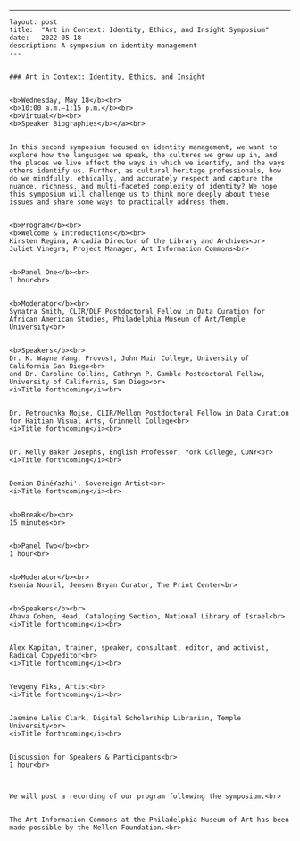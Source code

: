 ---
	layout: post 
	title:  "Art in Context: Identity, Ethics, and Insight Symposium"
	date:   2022-05-18
	description: A symposium on identity management
	---
	

	### Art in Context: Identity, Ethics, and Insight
	

	<b>Wednesday, May 18</b><br>
	<b>10:00 a.m.–1:15 p.m.</b><br>
	<b>Virtual</b><br>
	<b>Speaker Biographies</b></a><br>
	

	In this second symposium focused on identity management, we want to explore how the languages we speak, the cultures we grew up in, and the places we live affect the ways in which we identify, and the ways others identify us. Further, as cultural heritage professionals, how do we mindfully, ethically, and accurately respect and capture the nuance, richness, and multi-faceted complexity of identity? We hope this symposium will challenge us to think more deeply about these issues and share some ways to practically address them.
	

	<b>Program</b><br>
	<b>Welcome & Introductions</b><br>
	Kirsten Regina, Arcadia Director of the Library and Archives<br>
	Juliet Vinegra, Project Manager, Art Information Commons<br>
	

	<b>Panel One</b><br>
	1 hour<br>
	

	<b>Moderator</b><br>
	Synatra Smith, CLIR/DLF Postdoctoral Fellow in Data Curation for African American Studies, Philadelphia Museum of Art/Temple University<br> 
	

	<b>Speakers</b><br>
	Dr. K. Wayne Yang, Provost, John Muir College, University of California San Diego<br>
	and Dr. Caroline Collins, Cathryn P. Gamble Postdoctoral Fellow, University of California, San Diego<br>
	<i>Title forthcoming</i><br>
	

	Dr. Petrouchka Moise, CLIR/Mellon Postdoctoral Fellow in Data Curation for Haitian Visual Arts, Grinnell College<br>
	<i>Title forthcoming</i><br>
	

	Dr. Kelly Baker Josephs, English Professor, York College, CUNY<br>
	<i>Title forthcoming</i><br>
	

	Demian DinéYazhi', Sovereign Artist<br>
	<i>Title forthcoming</i><br>
	

	<b>Break</b><br>
	15 minutes<br>
	

	<b>Panel Two</b><br>
	1 hour<br>
	

	<b>Moderator</b><br>
	Ksenia Nouril, Jensen Bryan Curator, The Print Center<br>
	

	<b>Speakers</b><br>
	Ahava Cohen, Head, Cataloging Section, National Library of Israel<br>
	<i>Title forthcoming</i><br>
	

	Alex Kapitan, trainer, speaker, consultant, editor, and activist, Radical Copyeditor<br>
	<i>Title forthcoming</i><br>
	

	Yevgeny Fiks, Artist<br>
	<i>Title forthcoming</i><br>
	

	Jasmine Lelis Clark, Digital Scholarship Librarian, Temple University<br>
	<i>Title forthcoming</i><br>	
	

	Discussion for Speakers & Participants<br>
	1 hour<br>
	

	 
	We will post a recording of our program following the symposium.<br>
	

	The Art Information Commons at the Philadelphia Museum of Art has been made possible by the Mellon Foundation.<br>
